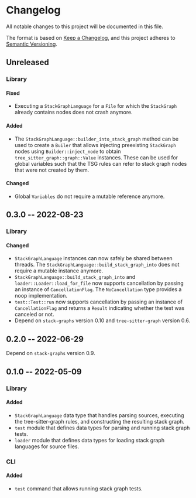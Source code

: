 # Changelog

All notable changes to this project will be documented in this file.

The format is based on [Keep a Changelog](https://keepachangelog.com/en/1.0.0/),
and this project adheres to [Semantic Versioning](https://semver.org/spec/v2.0.0.html).

## Unreleased

### Library

#### Fixed

- Executing a `StackGraphLanguage` for a `File` for which the `StackGraph` already contains nodes does not crash anymore.

#### Added

- The `StackGraphLanguage::builder_into_stack_graph` method can be used to create a `Builer` that allows injecting preexisting `StackGraph` nodes using `Builder::inject_node` to obtain `tree_sitter_graph::graph::Value` instances. These can be used for global variables such that the TSG rules can refer to stack graph nodes that were not created by them.

#### Changed

- Global `Variables` do not require a mutable reference anymore.

## 0.3.0 -- 2022-08-23

### Library

#### Changed

- `StackGraphLanguage` instances can now safely be shared between
  threads. The `StackGraphLanguage::build_stack_graph_into` does not
  require a mutable instance anymore.
- `StackGraphLanguage::build_stack_graph_into` and
  `loader::Loader::load_for_file` now supports cancellation by passing
  an instance of `CancellationFlag`. The `NoCancellation` type provides
  a noop implementation.
- `test::Test::run` now supports cancellation by passing an instance of
  `CancellationFlag` and returns a `Result` indicating whether the test
  was canceled or not.
- Depend on `stack-graphs` version 0.10 and `tree-sitter-graph` version 0.6.

## 0.2.0 -- 2022-06-29

Depend on `stack-graphs` version 0.9.

## 0.1.0 -- 2022-05-09

### Library

#### Added

- `StackGraphLanguage` data type that handles parsing sources, executing
  the tree-sitter-graph rules, and constructing the resulting stack graph.
- `test` module that defines data types for parsing and running stack
  graph tests.
- `loader` module that defines data types for loading stack graph
  languages for source files.

### CLI

#### Added

- `test` command that allows running stack graph tests.

